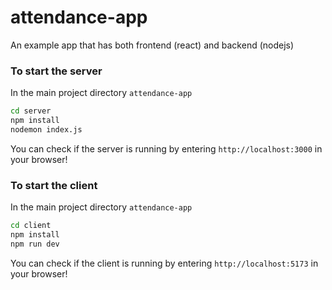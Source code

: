 # attendance-app
An example app that has both frontend (react) and backend (nodejs)

### To start the server

In the main project directory `attendance-app`

```sh
cd server
npm install
nodemon index.js
```

You can check if the server is running by entering `http://localhost:3000` in your browser!

### To start the client

In the main project directory `attendance-app`

```sh
cd client
npm install
npm run dev
```

You can check if the client is running by entering `http://localhost:5173` in your browser!

